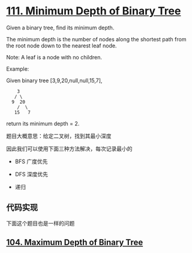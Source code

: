 

# [111. Minimum Depth of Binary Tree](https://leetcode.com/problems/minimum-depth-of-binary-tree/)


Given a binary tree, find its minimum depth.

The minimum depth is the number of nodes along the shortest path from the root node down to the nearest leaf node.

Note: A leaf is a node with no children.

Example:

Given binary tree [3,9,20,null,null,15,7],
```
    3
   / \
  9  20
    /  \
   15   7
```
return its minimum depth = 2.


题目大概意思：给定二叉树，找到其最小深度

因此我们可以使用下面三种方法解决，每次记录最小的

- BFS 广度优先

- DFS 深度优先

- 递归


## 代码实现



下面这个题目也是一样的问题

## [104. Maximum Depth of Binary Tree](https://leetcode.com/problems/maximum-depth-of-binary-tree/)